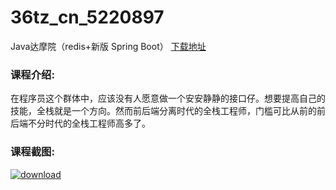 # 36tz_cn_5220897
Java达摩院（redis+新版 Spring Boot）
[下载地址](http://www.36tz.cn/article/5220897 "下载地址")
### 课程介绍:
在程序员这个群体中，应该没有人愿意做一个安安静静的接口仔。想要提高自己的技能，全栈就是一个方向。然而前后端分离时代的全栈工程师，门槛可比从前的前后端不分时代的全栈工程师高多了。

### 课程截图:
[![download](http://36tz.cn/muke_img/2021_08_2-67.png "下载地址")](http://www.36tz.cn "下载地址")
